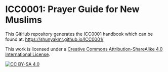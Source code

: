 # ICC0001: Prayer Guide for New Muslims

This GitHub repository generates the ICC0001 handbook which can be found at: https://shunyakmr.github.io/ICC0001/

This work is licensed under a [Creative Commons Attribution-ShareAlike 4.0 International License](http://creativecommons.org/licenses/by-sa/4.0/).

[![CC BY-SA 4.0](https://licensebuttons.net/l/by-sa/4.0/88x31.png)](http://creativecommons.org/licenses/by-sa/4.0/)
